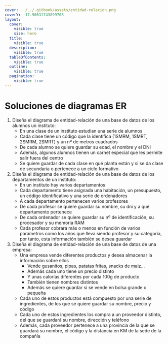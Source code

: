 ```yaml
---
cover: ../../.gitbook/assets/entidad-relacion.png
coverY: -17.90631743899708
layout:
  cover:
    visible: true
    size: hero
  title:
    visible: true
  description:
    visible: true
  tableOfContents:
    visible: true
  outline:
    visible: true
  pagination:
    visible: true
---
```


# Soluciones de diagramas ER

1. Diseña el diagrama de entidad-relación de una base de datos de los alumnos un instituto:
   * En una clase de un instituto estudian una serie de alumnos
   * Cada clase tiene un código que la identifica (1SMRM, 1SMRT, 2SMRM, 2SMRT) y un nº de metros cuadrados
   * De cada alumno se quiere guardar su edad, el nombre y el DNI
   * Además, algunos alumnos tienen un carnet especial que les permite salir fuera del centro
   * Se quiere guardar de cada clase en qué planta están y si se da clase de secundaria o pertenece a un ciclo formativo
2. Diseña el diagrama de entidad-relación de una base de datos de los departamentos de un instituto:
   * En un instituto hay varios departamentos&#x20;
   * Cada departamento tiene asignada una habitación, un presupuesto, un código identificativo y una serie de ordenadores&#x20;
   * A cada departamento pertenecen varios profesores&#x20;
   * De cada profesor se quiere guardar su nombre, su dni y a qué departamento pertenece&#x20;
   * De cada ordenador se quiere guardar su nº de identificación, su procesador y su memoria RAM&#x20;
   * Cada profesor cobrará más o menos en función de varios parámetros como los años que lleva siendo profesor y su categoría, por tanto, esta información también se desea guardar
3. Diseña el diagrama de entidad-relación de una base de datos de una empresa:
   * Una empresa vende diferentes productos y desea almacenar la información sobre ellos
     * Vende gusanitos, pipas, patatas fritas, snacks de maiz…
     * Además cada uno tiene un precio distinto
     * Y unas calorías diferentes por cada 100g de producto
     * También tienen nombres distintos
     * Además se quiere guardar si se vende en bolsa grande o pequeña
   * Cada uno de estos productos está compuesto por una serie de ingredientes, de los que se quiere guardar su nombre, precio y código
   * Cada uno de estos ingredientes los compra a un proveedor distinto, del que se guardará su nombre, dirección y teléfono
   * Además, cada proveedor pertenece a una provincia de la que se guardará su nombre, el código y la distancia en KM de la sede de la compañía
